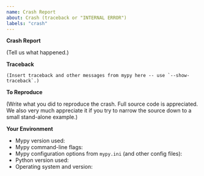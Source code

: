 ```yaml
---
name: Crash Report
about: Crash (traceback or "INTERNAL ERROR")
labels: "crash"
---
```


<!--
  Use this form only if mypy reports an "INTERNAL ERROR" and/or gives a traceback.
  Please include the traceback and all other messages below (use `mypy --show-traceback`).
-->

**Crash Report**

(Tell us what happened.)

**Traceback**

```python-traceback
(Insert traceback and other messages from mypy here -- use `--show-traceback`.)
```

**To Reproduce**

(Write what you did to reproduce the crash.  Full source code is
appreciated.  We also very much appreciate it if you try to narrow the
source down to a small stand-alone example.)

**Your Environment**

<!-- Include as many relevant details about the environment you experienced the bug in -->

- Mypy version used:
- Mypy command-line flags:
- Mypy configuration options from `mypy.ini` (and other config files):
- Python version used:
- Operating system and version:

<!--
You can freely edit this text, please remove all the lines
you believe are unnecessary.
-->
